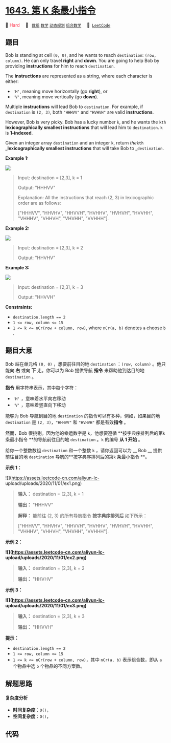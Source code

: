 # [1643. 第 K 条最小指令](https://leetcode.com/problems/kth-smallest-instructions)

🔴 <font color=#ff334b>Hard</font>&emsp; 🔖&ensp; [`数组`](/outline/tag/array.md) [`数学`](/outline/tag/math.md) [`动态规划`](/outline/tag/dynamic-programming.md) [`组合数学`](/outline/tag/combinatorics.md)&emsp; 🔗&ensp;[`LeetCode`](https://leetcode.com/problems/kth-smallest-instructions)

## 题目

Bob is standing at cell `(0, 0)`, and he wants to reach `destination`: `(row,
column)`. He can only travel **right** and **down**. You are going to help Bob
by providing **instructions** for him to reach `destination`.

The **instructions** are represented as a string, where each character is
either:

  * `'H'`, meaning move horizontally (go **right**), or
  * `'V'`, meaning move vertically (go **down**).

Multiple **instructions** will lead Bob to `destination`. For example, if
`destination` is `(2, 3)`, both `"HHHVV"` and `"HVHVH"` are valid
**instructions**.

However, Bob is very picky. Bob has a lucky number `k`, and he wants the `kth`
**lexicographically smallest instructions** that will lead him to
`destination`. `k` is **1-indexed**.

Given an integer array `destination` and an integer `k`, return _the_`kth`
_**lexicographically smallest instructions** that will take Bob to
_`destination`.



**Example 1:**

![](https://assets.leetcode.com/uploads/2020/10/12/ex1.png)

> Input: destination = [2,3], k = 1
> 
> Output: "HHHVV"
> 
> Explanation: All the instructions that reach (2, 3) in lexicographic order are as follows:
> 
> ["HHHVV", "HHVHV", "HHVVH", "HVHHV", "HVHVH", "HVVHH", "VHHHV", "VHHVH", "VHVHH", "VVHHH"].

**Example 2:**

**![](https://assets.leetcode.com/uploads/2020/10/12/ex2.png)**

> Input: destination = [2,3], k = 2
> 
> Output: "HHVHV"

**Example 3:**

**![](https://assets.leetcode.com/uploads/2020/10/12/ex3.png)**

> Input: destination = [2,3], k = 3
> 
> Output: "HHVVH"

**Constraints:**

  * `destination.length == 2`
  * `1 <= row, column <= 15`
  * `1 <= k <= nCr(row + column, row)`, where `nCr(a, b)` denotes `a` choose `b`​​​​​.


## 题目大意

Bob 站在单元格 `(0, 0)` ，想要前往目的地 `destination` ：`(row, column)` 。他只能向 **右** 或向
**下** 走。你可以为 Bob 提供导航 **指令** 来帮助他到达目的地 `destination` 。

**指令** 用字符串表示，其中每个字符：

  * `'H'` ，意味着水平向右移动
  * `'V'` ，意味着竖直向下移动

能够为 Bob 导航到目的地 `destination` 的指令可以有多种，例如，如果目的地 `destination` 是 `(2,
3)`，`"HHHVV"` 和 `"HVHVH"` 都是有效**指令** 。

然而，Bob 很挑剔。因为他的幸运数字是 `k`，他想要遵循 **按字典序排列后的第`k` 条最小指令 **的导航前往目的地 `destination`
。`k` 的编号 **从 1 开始** 。

给你一个整数数组 `destination` 和一个整数 `k` ，请你返回可以为 __ Bob __ 提供前往目的地 `destination`
导航的**按字典序排列后的第`k` 条最小指令 **。

**示例 1：**

![](https://assets.leetcode-cn.com/aliyun-lc-
upload/uploads/2020/11/01/ex1.png)

> 
> 
> 
> 
> 
> **输入：** destination = [2,3], k = 1
> 
> **输出：** "HHHVV"
> 
> **解释：** 能前往 (2, 3) 的所有导航指令 **按字典序排列后** 如下所示：
> 
> ["HHHVV", "HHVHV", "HHVVH", "HVHHV", "HVHVH", "HVVHH", "VHHHV", "VHHVH", "VHVHH", "VVHHH"].
> 
> 

**示例 2：**

**![](https://assets.leetcode-cn.com/aliyun-lc-
upload/uploads/2020/11/01/ex2.png)**

> 
> 
> 
> 
> 
> **输入：** destination = [2,3], k = 2
> 
> **输出：** "HHVHV"
> 
> 

**示例 3：**

**![](https://assets.leetcode-cn.com/aliyun-lc-
upload/uploads/2020/11/01/ex3.png)**

> 
> 
> 
> 
> 
> **输入：** destination = [2,3], k = 3
> 
> **输出：** "HHVVH"
> 
> 

**提示：**

  * `destination.length == 2`
  * `1 <= row, column <= 15`
  * `1 <= k <= nCr(row + column, row)`，其中 `nCr(a, b)` 表示组合数，即从 `a` 个物品中选 `b` 个物品的不同方案数。


## 解题思路

#### 复杂度分析

- **时间复杂度**：`O()`，
- **空间复杂度**：`O()`，

## 代码

```javascript

```